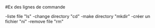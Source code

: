 #Ex des lignes de commande 

-liste file "ls"
-change directory "cd"
-make directory "mkdir"
-créer un fichier "ni"
-remove file "rm"
